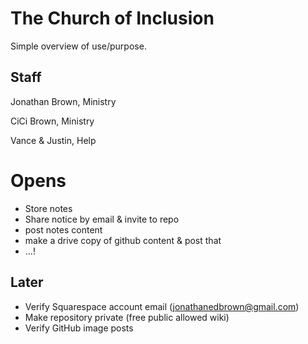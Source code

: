 # The Church of Inclusion

Simple overview of use/purpose.

## Staff

Jonathan Brown, Ministry

CiCi Brown, Ministry

Vance & Justin, Help

# Opens

* Store notes
* Share notice by email & invite to repo
* post notes content
* make a drive copy of github content & post that
* ...!

## Later

* Verify Squarespace account email (jonathanedbrown@gmail.com)
* Make repository private (free public allowed wiki)
* Verify GitHub image posts